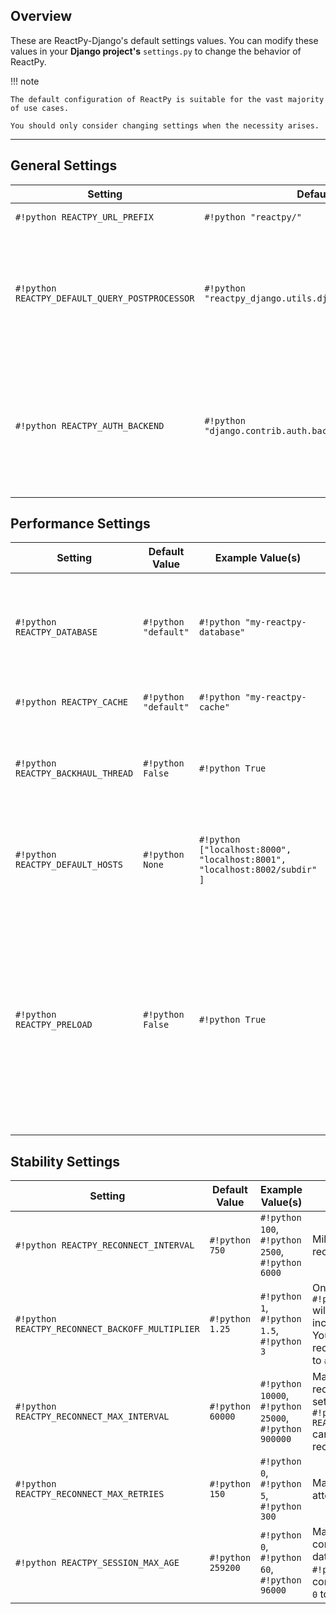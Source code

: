 ## Overview

<p class="intro" markdown>

<!--intro-start-->

These are ReactPy-Django's default settings values. You can modify these values in your **Django project's** `settings.py` to change the behavior of ReactPy.

<!--intro-end-->

</p>

!!! note

    The default configuration of ReactPy is suitable for the vast majority of use cases.

    You should only consider changing settings when the necessity arises.

---

<!--config-table-start-->

## General Settings

| Setting | Default Value | Example Value(s) | Description |
| --- | --- | --- | --- |
| `#!python REACTPY_URL_PREFIX` | `#!python "reactpy/"` | `#!python "rp/"`, `#!python "render/reactpy/"` | The prefix used for all ReactPy WebSocket and HTTP URLs. |
| `#!python REACTPY_DEFAULT_QUERY_POSTPROCESSOR` | `#!python "reactpy_django.utils.django_query_postprocessor"` | `#!python "example_project.postprocessor"`, `#!python None` | Dotted path to the default `#!python reactpy_django.hooks.use_query` postprocessor function. Postprocessor functions can be async or sync, and the function must contain a `#!python data` parameter. Set `#!python REACTPY_DEFAULT_QUERY_POSTPROCESSOR` to `#!python None` to globally disable the default postprocessor. |
| `#!python REACTPY_AUTH_BACKEND` | `#!python "django.contrib.auth.backends.ModelBackend"` | `#!python "example_project.auth.MyModelBackend"` | Dotted path to the Django authentication backend to use for ReactPy components. This is only needed if:<br/> 1. You are using `#!python AuthMiddlewareStack` and...<br/> 2. You are using Django's `#!python AUTHENTICATION_BACKENDS` setting and...<br/> 3. Your Django user model does not define a `#!python backend` attribute. |

## Performance Settings

| Setting | Default Value | Example Value(s) | Description |
| --- | --- | --- | --- |
| `#!python REACTPY_DATABASE` | `#!python "default"` | `#!python "my-reactpy-database"` | Multiprocessing-safe database used to store ReactPy session data. If configuring `#!python REACTPY_DATABASE`, it is mandatory to enable our database router like such:<br/>`#!python DATABASE_ROUTERS = ["reactpy_django.database.Router", ...]` |
| `#!python REACTPY_CACHE` | `#!python "default"` | `#!python "my-reactpy-cache"` | Cache used for ReactPy JavaScript modules. We recommend installing [`redis`](https://redis.io/) or [`python-diskcache`](https://grantjenks.com/docs/diskcache/tutorial.html#djangocache). |
| `#!python REACTPY_BACKHAUL_THREAD` | `#!python False` | `#!python True` | Configures whether ReactPy components are rendered in a dedicated thread. This allows the web server to process traffic during ReactPy rendering. Vastly improves throughput with web servers such as [`hypercorn`](https://pgjones.gitlab.io/hypercorn/) and [`uvicorn`](https://www.uvicorn.org/). |
| `#!python REACTPY_DEFAULT_HOSTS` | `#!python None` | `#!python ["localhost:8000", "localhost:8001", "localhost:8002/subdir" ]` | The default host(s) that can render your ReactPy components. ReactPy will use these hosts in a round-robin fashion, allowing for easy distributed computing. You can use the `#!python host` argument in your [template tag](../reference/template-tag.md#component) as a manual override. |
| `#!python REACTPY_PRELOAD` | `#!python False` | `#!python True` | Default value for preloading behavior, which allows for SEO compatibility by performing an initial static render of your components. You can use the `#!python preload` argument in your [template tag](../reference/template-tag.md#component) as a manual override. During preloading, there are some key differences in behavior:<br/>1. Only the component's first render is preloaded.<br/>2. All `#!python connection` related hooks use HTTP.<br/>3. `#!python html.script` is executed during both preload and render.<br/>4. Component is non-interactive until a WebSocket connection is formed. |

## Stability Settings

| Setting | Default Value | Example Value(s) | Description |
| --- | --- | --- | --- |
| `#!python REACTPY_RECONNECT_INTERVAL` | `#!python 750` | `#!python 100`, `#!python 2500`, `#!python 6000` | Milliseconds between client reconnection attempts. |
| `#!python REACTPY_RECONNECT_BACKOFF_MULTIPLIER` | `#!python 1.25` | `#!python 1`, `#!python 1.5`, `#!python 3` | On each reconnection attempt, the `#!python REACTPY_RECONNECT_INTERVAL` will be multiplied by this value to increase the time between attempts. You can keep time between each reconnection the same by setting this to `#!python 1`. |
| `#!python REACTPY_RECONNECT_MAX_INTERVAL` | `#!python 60000` | `#!python 10000`, `#!python 25000`, `#!python 900000` | Maximum milliseconds between client reconnection attempts. This allows setting an upper bound on how high `#!python REACTPY_RECONNECT_BACKOFF_MULTIPLIER` can increase the time between reconnection attempts. |
| `#!python REACTPY_RECONNECT_MAX_RETRIES` | `#!python 150` | `#!python 0`, `#!python 5`, `#!python 300` | Maximum number of reconnection attempts before the client gives up. |
| `#!python REACTPY_SESSION_MAX_AGE` | `#!python 259200` | `#!python 0`, `#!python 60`, `#!python 96000` | Maximum seconds to store ReactPy component sessions. This includes data such as `#!python args` and `#!python kwargs` passed into your component template tag. Use `#!python 0` to not store any session data. |

<!--config-table-end-->
